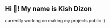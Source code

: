 <h2 align="left">Hi 👋! My name is Kish Dizon</h2>

currently working on making my projects public :)
